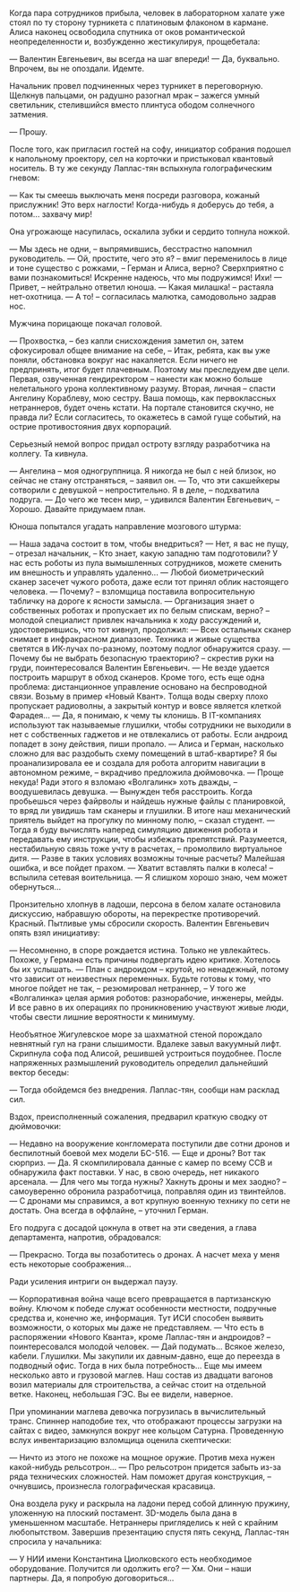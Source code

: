 Когда пара сотрудников прибыла, человек в лабораторном халате уже стоял по ту сторону турникета с платиновым флаконом в кармане. Алиса наконец освободила спутника от оков романтической неопределенности и, возбужденно жестикулируя, прощебетала:

— Валентин Евгеньевич, вы всегда на шаг впереди! 
— Да, буквально. Впрочем, вы не опоздали. Идемте.

Начальник провел подчиненных через турникет в переговорную. Щелкнув пальцами, он радушно разогнал мрак – зажегся умный светильник, стелившийся вместо плинтуса ободом солнечного затмения.

— Прошу.

После того, как пригласил гостей на софу, инициатор собрания подошел к напольному проектору, сел на корточки и пристыковал квантовый носитель. В ту же секунду Лаплас-тян вспыхнула голографическим гневом:

— Как ты смеешь выключать меня посреди разговора, кожаный прислужник! Это верх наглости! Когда-нибудь я доберусь до тебя, а потом... захвачу мир!

Она угрожающе насупилась, оскалила зубки и сердито топнула ножкой.

— Мы здесь не одни, – выпрямившись, бесстрастно напомнил руководитель. 
— Ой, простите, чего это я? – вмиг переменилось в лице и тоне существо с рожками, – Герман и Алиса, верно? Сверхприятно с вами познакомиться! Искренне надеюсь, что мы подружимся! Ихи! 
— Привет, – нейтрально ответил юноша.
— Какая милашка! – растаяла нет-охотница. 
— А то! – согласилась малютка, самодовольно задрав нос.

Мужчина порицающе покачал головой.

— Прохвостка, – без капли снисхождения заметил он, затем сфокусировал общее внимание на себе, – Итак, ребята, как вы уже поняли, обстановка вокруг нас накаляется. Если ничего не предпринять, итог будет плачевным. Поэтому мы преследуем две цели. Первая, озвученная гендиректором – нанести как можно больше нелетального урона коллективному разуму. Вторая, личная – спасти Ангелину Кораблеву, мою сестру. Ваша помощь, как первоклассных нетраннеров, будет очень кстати. На портале становится скучно, не правда ли? Если согласитесь, то окажетесь в самой гуще событий, на острие противостояния двух корпораций.

Серьезный немой вопрос придал остроту взгляду разработчика на коллегу. Та кивнула.

— Ангелина – моя одногруппница. Я никогда не был с ней близок, но сейчас не стану отстраняться, – заявил он. 
— То, что эти сакшейкеры сотворили с девушкой – непростительно. Я в деле, – подхватила подруга. 
— До чего же тесен мир, – удивился Валентин Евгеньевич, – Хорошо. Давайте придумаем план.

Юноша попытался угадать направление мозгового штурма:

— Наша задача состоит в том, чтобы внедриться? 
— Нет, я вас не пущу, – отрезал начальник, – Кто знает, какую западню там подготовили? У нас есть роботы из пула вымышленных сотрудников, можете сменить им внешность и управлять удаленно... 
— Любой биометрический сканер засечет чужого робота, даже если тот принял облик настоящего человека. 
— Почему? – взломщица поставила вопросительную табличку на дороге к ясности замысла.
— Организация знает о собственных роботах и пропускает их по белым спискам, верно? – молодой специалист привлек начальника к ходу рассуждений и, удостоверившись, что тот кивнул, продолжил:
— Всех остальных сканер снимает в инфракрасном диапазоне. Техника и живые существа светятся в ИК-лучах по-разному, поэтому подлог обнаружится сразу.
— Почему бы не выбрать безопасную траекторию? – скрестив руки на груди, поинтересовался Валентин Евгеньевич.
— Не везде удается построить маршрут в обход сканеров. Кроме того, есть еще одна проблема: дистанционное управление основано на беспроводной связи. Возьму в пример «Новый Квант». Толща воды сверху плохо пропускает радиоволны, а закрытый контур и вовсе является клеткой Фарадея...
— Да, я понимаю, к чему ты клонишь. В IT-компаниях используют так называемые глушилки, чтобы сотрудники не выходили в нет с собственных гаджетов и не отвлекались от работы. Если андроид попадет в зону действия, пиши пропало.
— Алиса и Герман, насколько сложно для вас раздобыть схему помещений в штаб-квартире? Я бы проанализировала ее и создала для робота алгоритм навигации в автономном режиме, – вкрадчиво предложила дюймовочка.
— Проще некуда! Ради этого я взломаю «Волгалинк» хоть дважды, – воодушевилась девушка.
— Вынужден тебя расстроить. Когда пробьешься через файрволы и найдешь нужные файлы с планировкой, то вряд ли увидишь там сканеры и глушилки. В итоге наш механический приятель выйдет на прогулку по минному полю, – сказал студент.
— Тогда я буду вычислять наперед симуляцию движения робота и передавать ему инструкции, чтобы избежать препятствий. Разумеется, нестабильную связь тоже учту в расчетах, – промолвило виртуальное дитя.
— Разве в таких условиях возможны точные расчеты? Малейшая ошибка, и все пойдет прахом.
— Хватит вставлять палки в колеса! – вспылила сетевая воительница.
— Я слишком хорошо знаю, чем может обернуться...

Пронзительно хлопнув в ладоши, персона в белом халате остановила дискуссию, набравшую обороты, на перекрестке противоречий. Красный. Пытливые умы сбросили скорость. Валентин Евгеньевич опять взял инициативу:

— Несомненно, в споре рождается истина. Только не увлекайтесь. Похоже, у Германа есть причины подвергать идею критике. Хотелось бы их услышать.
— План с андроидом – крутой, но ненадежный, потому что зависит от неизвестных переменных. Будьте готовы к тому, что многое пойдет не так, – резюмировал нетраннер, – У того же «Волгалинка» целая армия роботов: разнорабочие, инженеры, мейды. И все равно в их операциях по проникновению участвуют живые люди, чтобы свести лишние вероятности к минимуму.

Необъятное Жигулевское море за шахматной стеной порождало невнятный гул на грани слышимости. Вдалеке завыл вакуумный лифт. Скрипнула софа под Алисой, решившей устроиться поудобнее. После напряженных размышлений руководитель определил дальнейший вектор беседы:

— Тогда обойдемся без внедрения. Лаплас-тян, сообщи нам расклад сил.

Вздох, преисполненный сожаления, предварил краткую сводку от дюймовочки:

— Недавно на вооружение конгломерата поступили две сотни дронов и беспилотный боевой мех модели БС-516.
— Еще и дроны? Вот так сюрприз. 
— Да. Я скомпилировала данные с камер по всему ССВ и обнаружила факт поставки. У нас, в свою очередь, нет никакого арсенала.
— Для чего мы тогда нужны? Хакнуть дроны и мех заодно? – самоуверенно обронила разработчица, поправляя один из твинтейлов.
— С дронами мы справимся, а вот крупную военную технику по сети не достать. Она всегда в оффлайне, – уточнил Герман.

Его подруга с досадой цокнула в ответ на эти сведения, а глава департамента, напротив, обрадовался: 

— Прекрасно. Тогда вы позаботитесь о дронах. А насчет меха у меня есть некоторые соображения...

Ради усиления интриги он выдержал паузу.

— Корпоративная война чаще всего превращается в партизанскую войну. Ключом к победе служат особенности местности, подручные средства и, конечно же, информация. Тут ИСИ способен выявить возможности, о которых мы даже не представляем.
— Что есть в распоряжении «Нового Кванта», кроме Лаплас-тян и андроидов? – поинтересовался молодой человек.
— Дай подумать... Всякое железо, кабели. Глушилки. Мы закупили их давным-давно, еще до переезда в подводный офис. Тогда в них была потребность... Еще мы имеем несколько авто и грузовой маглев. Наш состав из двадцати вагонов возил материалы для строительства, а сейчас стоит на отдельной ветке. Наконец, небольшая ГЭС. Вы ее видели, наверное.

При упоминании маглева девочка погрузилась в вычислительный транс. Спиннер наподобие тех, что отображают процессы загрузки на сайтах с видео, замкнулся вокруг нее кольцом Сатурна. Проведенную вслух инвентаризацию взломщица оценила скептически: 

— Ничто из этого не похоже на мощное оружие. Против меха нужен какой-нибудь рельсотрон...
— Про рельсотрон придется забыть из-за ряда технических сложностей. Нам поможет другая конструкция, – очнувшись, произнесла голографическая красавица.

Она воздела руку и раскрыла на ладони перед собой длинную пружину, уложенную на плоский постамент. 3D-модель была дана в уменьшенном масштабе. Нетраннеры пригляделись к ней с крайним любопытством. Завершив презентацию спустя пять секунд, Лаплас-тян спросила у начальника:

— У НИИ имени Константина Циолковского есть необходимое оборудование. Получится ли одолжить его?
—  Хм. Они – наши партнеры. Да, я попробую договориться...